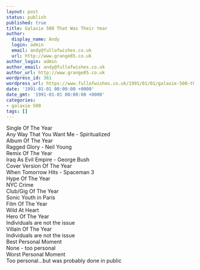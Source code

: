 ```yaml
---
layout: post
status: publish
published: true
title: Galaxie 500 That Was Their Year
author:
  display_name: Andy
  login: admin
  email: andy@fullofwishes.co.uk
  url: http://www.grange85.co.uk
author_login: admin
author_email: andy@fullofwishes.co.uk
author_url: http://www.grange85.co.uk
wordpress_id: 361
wordpress_url: https://www.fullofwishes.co.uk/1991/01/01/galaxie-500-that-was-their-year/
date: '1991-01-01 00:00:00 +0000'
date_gmt: '1991-01-01 00:00:00 +0000'
categories:
- galaxie 500
tags: []
---
```

<p>Single Of The Year <br />Any Way That You Want Me - Spiritualized <br />Album Of The Year <br />Ragged Glory - Neil Young <br />Remix Of The Year <br />Iraq As Evil Empire - George Bush <br />Cover Version Of The Year <br />When Tomorrow Hits - Spaceman 3 <br />Hype Of The Year <br />NYC Crime <br />Club/Gig Of The Year <br />Sonic Youth in Paris <br />Film Of The Year <br />Wild At Heart <br />Hero Of The Year <br />Individuals are not the issue <br />Villain Of The Year <br />Individuals are not the issue <br />Best Personal Moment <br />None - too personal <br />Worst Personal Moment <br />Too personal...but was probably done in public</p>
